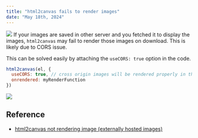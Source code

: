 ```yaml
---
title: "html2canvas fails to render images"
date: "May 18th, 2024"
---
```


![](html2canvas%20fails%20to%20render%20images/yourtrack-error1.webp)
If your images are saved in other server and you fetched it to display the images, `html2canvas` may fail to render those images on download. This is likely due to CORS issue.

This can be solved easily by attaching the `useCORS: true` option in the code.

```js
html2canvas(el, {
  useCORS: true, // cross origin images will be rendered properly in the image
  onrendered: myRenderFunction
})
```

![](html2canvas%20fails%20to%20render%20images/yourtrack.webp)

## Reference
- [html2canvas not rendering image \(externally hosted images\)](https://stackoverflow.com/questions/30372417/html2canvas-not-rendering-image-externally-hosted-images)